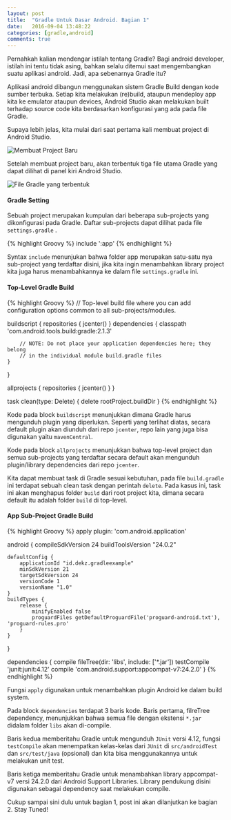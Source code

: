 ```yaml
---
layout: post
title:  "Gradle Untuk Dasar Android. Bagian 1"
date:   2016-09-04 13:48:22
categories: [gradle,android]
comments: true
---
```


Pernahkah kalian mendengar istilah tentang Gradle? Bagi android developer, istilah ini tentu tidak asing, bahkan selalu ditemui saat mengembangkan suatu aplikasi android. Jadi, apa sebenarnya Gradle itu?

<!--more-->

Aplikasi android dibangun menggunakan sistem Gradle Build dengan kode sumber terbuka. Setiap kita melakukan (re)build, ataupun mendeploy app kita ke emulator ataupun devices, Android Studio akan melakukan built terhadap source code kita berdasarkan konfigurasi yang ada pada file Gradle.

Supaya lebih jelas, kita mulai dari saat pertama kali membuat project di Android Studio.

![Membuat Project Baru](https://s16.postimg.org/77094q1p1/create_project.jpg "Membuat Project Baru")

Setelah membuat project baru, akan terbentuk tiga file utama Gradle yang dapat dilihat di panel kiri Android Studio.

![File Gradle yang terbentuk](https://s11.postimg.org/am91ayjw3/file_gradle.jpg "File Gradle yang terbentuk")


#### Gradle Setting
Sebuah project merupakan kumpulan dari beberapa sub-projects yang dikonfigurasi pada Gradle. Daftar sub-projects dapat dilihat pada file `settings.gradle` .

{% highlight Groovy %}
include ':app'
{% endhighlight %}

Syntax `include` menunjukan bahwa folder app merupakan satu-satu nya sub-project yang terdaftar disini, jika kita ingin menambahkan library project kita juga harus menambahkannya ke dalam file `settings.gradle` ini.


#### Top-Level Gradle Build
{% highlight Groovy %}
// Top-level build file where you can add configuration options common to all sub-projects/modules.

buildscript {
    repositories {
        jcenter()
    }
    dependencies {
        classpath 'com.android.tools.build:gradle:2.1.3'

        // NOTE: Do not place your application dependencies here; they belong
        // in the individual module build.gradle files
    }
}

allprojects {
    repositories {
        jcenter()
    }
}

task clean(type: Delete) {
    delete rootProject.buildDir
}
{% endhighlight %}

Kode pada block `buildscript` menunjukkan dimana Gradle harus mengunduh plugin yang diperlukan. Seperti yang terlihat diatas, secara default plugin akan diunduh dari repo `jcenter`, repo lain yang juga bisa digunakan yaitu `mavenCentral`.

Kode pada block `allprojects` menunjukkan bahwa top-level project dan semua sub-projects yang terdaftar secara default akan mengunduh plugin/library dependencies dari repo `jcenter`.

Kita dapat membuat task di Gradle sesuai kebutuhan, pada file `build.gradle` ini terdapat sebuah clean task dengan perintah `delete`. Pada kasus ini, task ini akan menghapus folder `build` dari root project kita, dimana secara default itu adalah folder `build` di top-level.


#### App Sub-Project Gradle Build
{% highlight Groovy %}
apply plugin: 'com.android.application'

android {
    compileSdkVersion 24
    buildToolsVersion "24.0.2"

    defaultConfig {
        applicationId "id.dekz.gradleexample"
        minSdkVersion 21
        targetSdkVersion 24
        versionCode 1
        versionName "1.0"
    }
    buildTypes {
        release {
            minifyEnabled false
            proguardFiles getDefaultProguardFile('proguard-android.txt'), 'proguard-rules.pro'
        }
    }
}

dependencies {
    compile fileTree(dir: 'libs', include: ['*.jar'])
    testCompile 'junit:junit:4.12'
    compile 'com.android.support:appcompat-v7:24.2.0'
}
{% endhighlight %}

Fungsi `apply` digunakan untuk menambahkan plugin Android ke dalam build system.

Pada block `dependencies` terdapat 3 baris kode. Baris pertama, filreTree dependency, menunjukkan bahwa semua file dengan ekstensi `*.jar` didalam folder `libs` akan di-compile.

Baris kedua memberitahu Gradle untuk mengunduh `JUnit` versi 4.12, fungsi `testCompile` akan menempatkan kelas-kelas dari `JUnit` di `src/androidTest` dan `src/test/java` (opsional) dan kita bisa menggunakannya untuk melakukan unit test.

Baris ketiga memberitahu Gradle untuk menambahkan library appcompat-v7 versi 24.2.0 dari Android Support Libraries. Library pendukung disini digunakan sebagai dependency saat melakukan compile.

Cukup sampai sini dulu untuk bagian 1, post ini akan dilanjutkan ke bagian 2. Stay Tuned!